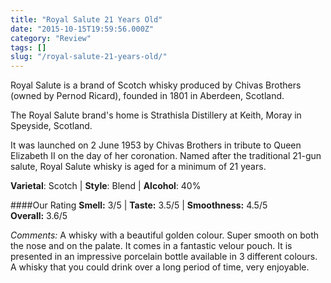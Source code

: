 ```yaml
---
title: "Royal Salute 21 Years Old"
date: "2015-10-15T19:59:56.000Z"
category: "Review"
tags: []
slug: "/royal-salute-21-years-old/"
---
```

Royal Salute is a brand of Scotch whisky produced by Chivas Brothers (owned by Pernod Ricard), founded in 1801 in Aberdeen, Scotland. 

The Royal Salute brand's home is Strathisla Distillery at Keith, Moray in Speyside, Scotland. 

It was launched on 2 June 1953 by Chivas Brothers in tribute to Queen Elizabeth II on the day of her coronation. Named after the traditional 21-gun salute, Royal Salute whisky is aged for a minimum of 21 years.

**Varietal**: Scotch | **Style**: Blend | **Alcohol**: 40%

####Our Rating
**Smell:** 3/5 | **Taste:** 3.5/5 | **Smoothness:** 4.5/5   
**Overall:** 3.6/5 

*Comments:* A whisky with a beautiful golden colour. Super smooth on both the nose and on the palate. It comes in a fantastic velour pouch. It is presented in an impressive porcelain bottle available in 3 different colours. A whisky that you could drink over a long period of time, very enjoyable. 
    